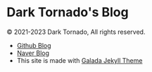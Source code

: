 # Dark Tornado's Blog

© 2021-2023 Dark Tornado, All rights reserved.

* [Github Blog](https://darktornado.github.io/blog/)
* [Naver Blog](https://blog.naver.com/dt3141592)
* This site is made with [Galada Jekyll Theme](https://github.com/artemsheludko/galada)
